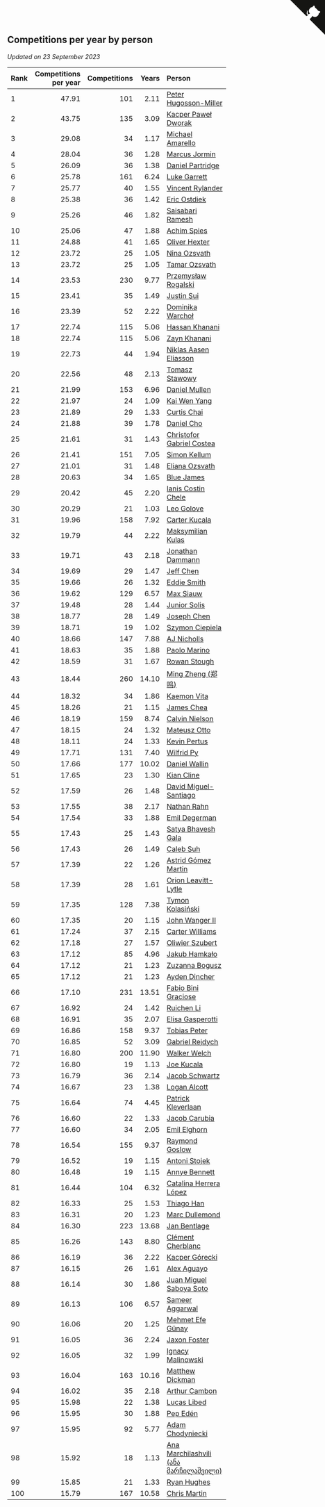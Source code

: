 ## Competitions per year by person

*Updated on 23 September 2023*

| Rank | Competitions per year | Competitions | Years | Person |
| :--- | ---: | ---: | ---: | :--- |
| 1 | 47.91 | 101 | 2.11 | [Peter Hugosson-Miller](https://www.worldcubeassociation.org/persons/2021HUGO01) |
| 2 | 43.75 | 135 | 3.09 | [Kacper Paweł Dworak](https://www.worldcubeassociation.org/persons/2020DWOR01) |
| 3 | 29.08 | 34 | 1.17 | [Michael Amarello](https://www.worldcubeassociation.org/persons/2022AMAR09) |
| 4 | 28.04 | 36 | 1.28 | [Marcus Jormin](https://www.worldcubeassociation.org/persons/2022JORM01) |
| 5 | 26.09 | 36 | 1.38 | [Daniel Partridge](https://www.worldcubeassociation.org/persons/2022PART02) |
| 6 | 25.78 | 161 | 6.24 | [Luke Garrett](https://www.worldcubeassociation.org/persons/2017GARR05) |
| 7 | 25.77 | 40 | 1.55 | [Vincent Rylander](https://www.worldcubeassociation.org/persons/2022RYLA01) |
| 8 | 25.38 | 36 | 1.42 | [Eric Ostdiek](https://www.worldcubeassociation.org/persons/2022OSTD01) |
| 9 | 25.26 | 46 | 1.82 | [Saisabari Ramesh](https://www.worldcubeassociation.org/persons/2021RAME01) |
| 10 | 25.06 | 47 | 1.88 | [Achim Spies](https://www.worldcubeassociation.org/persons/2021SPIE01) |
| 11 | 24.88 | 41 | 1.65 | [Oliver Hexter](https://www.worldcubeassociation.org/persons/2022HEXT01) |
| 12 | 23.72 | 25 | 1.05 | [Nina Ozsvath](https://www.worldcubeassociation.org/persons/2022OZSV03) |
| 13 | 23.72 | 25 | 1.05 | [Tamar Ozsvath](https://www.worldcubeassociation.org/persons/2022OZSV04) |
| 14 | 23.53 | 230 | 9.77 | [Przemysław Rogalski](https://www.worldcubeassociation.org/persons/2013ROGA02) |
| 15 | 23.41 | 35 | 1.49 | [Justin Sui](https://www.worldcubeassociation.org/persons/2022SUIJ01) |
| 16 | 23.39 | 52 | 2.22 | [Dominika Warchoł](https://www.worldcubeassociation.org/persons/2021WARC01) |
| 17 | 22.74 | 115 | 5.06 | [Hassan Khanani](https://www.worldcubeassociation.org/persons/2018KHAN26) |
| 18 | 22.74 | 115 | 5.06 | [Zayn Khanani](https://www.worldcubeassociation.org/persons/2018KHAN28) |
| 19 | 22.73 | 44 | 1.94 | [Niklas Aasen Eliasson](https://www.worldcubeassociation.org/persons/2021ELIA01) |
| 20 | 22.56 | 48 | 2.13 | [Tomasz Stawowy](https://www.worldcubeassociation.org/persons/2021STAW01) |
| 21 | 21.99 | 153 | 6.96 | [Daniel Mullen](https://www.worldcubeassociation.org/persons/2016MULL04) |
| 22 | 21.97 | 24 | 1.09 | [Kai Wen Yang](https://www.worldcubeassociation.org/persons/2022YANG19) |
| 23 | 21.89 | 29 | 1.33 | [Curtis Chai](https://www.worldcubeassociation.org/persons/2022CHAI02) |
| 24 | 21.88 | 39 | 1.78 | [Daniel Cho](https://www.worldcubeassociation.org/persons/2021CHOD01) |
| 25 | 21.61 | 31 | 1.43 | [Christofor Gabriel Costea](https://www.worldcubeassociation.org/persons/2022COST03) |
| 26 | 21.41 | 151 | 7.05 | [Simon Kellum](https://www.worldcubeassociation.org/persons/2016KELL12) |
| 27 | 21.01 | 31 | 1.48 | [Eliana Ozsvath](https://www.worldcubeassociation.org/persons/2022OZSV01) |
| 28 | 20.63 | 34 | 1.65 | [Blue James](https://www.worldcubeassociation.org/persons/2022JAME01) |
| 29 | 20.42 | 45 | 2.20 | [Ianis Costin Chele](https://www.worldcubeassociation.org/persons/2021CHEL01) |
| 30 | 20.29 | 21 | 1.03 | [Leo Golove](https://www.worldcubeassociation.org/persons/2022GOLO02) |
| 31 | 19.96 | 158 | 7.92 | [Carter Kucala](https://www.worldcubeassociation.org/persons/2015KUCA01) |
| 32 | 19.79 | 44 | 2.22 | [Maksymilian Kulas](https://www.worldcubeassociation.org/persons/2021KULA02) |
| 33 | 19.71 | 43 | 2.18 | [Jonathan Dammann](https://www.worldcubeassociation.org/persons/2021DAMM01) |
| 34 | 19.69 | 29 | 1.47 | [Jeff Chen](https://www.worldcubeassociation.org/persons/2022CHEN19) |
| 35 | 19.66 | 26 | 1.32 | [Eddie Smith](https://www.worldcubeassociation.org/persons/2022SMIT20) |
| 36 | 19.62 | 129 | 6.57 | [Max Siauw](https://www.worldcubeassociation.org/persons/2017SIAU02) |
| 37 | 19.48 | 28 | 1.44 | [Junior Solis](https://www.worldcubeassociation.org/persons/2022SOLI03) |
| 38 | 18.77 | 28 | 1.49 | [Joseph Chen](https://www.worldcubeassociation.org/persons/2022CHEN16) |
| 39 | 18.71 | 19 | 1.02 | [Szymon Ciepiela](https://www.worldcubeassociation.org/persons/2022CIEP01) |
| 40 | 18.66 | 147 | 7.88 | [AJ Nicholls](https://www.worldcubeassociation.org/persons/2015NICH04) |
| 41 | 18.63 | 35 | 1.88 | [Paolo Marino](https://www.worldcubeassociation.org/persons/2021MARI04) |
| 42 | 18.59 | 31 | 1.67 | [Rowan Stough](https://www.worldcubeassociation.org/persons/2022STOU01) |
| 43 | 18.44 | 260 | 14.10 | [Ming Zheng (郑鸣)](https://www.worldcubeassociation.org/persons/2009ZHEN11) |
| 44 | 18.32 | 34 | 1.86 | [Kaemon Vita](https://www.worldcubeassociation.org/persons/2021VITA01) |
| 45 | 18.26 | 21 | 1.15 | [James Chea](https://www.worldcubeassociation.org/persons/2022CHEA05) |
| 46 | 18.19 | 159 | 8.74 | [Calvin Nielson](https://www.worldcubeassociation.org/persons/2014NIEL03) |
| 47 | 18.15 | 24 | 1.32 | [Mateusz Otto](https://www.worldcubeassociation.org/persons/2022OTTO01) |
| 48 | 18.11 | 24 | 1.33 | [Kevin Pertus](https://www.worldcubeassociation.org/persons/2022PERT01) |
| 49 | 17.71 | 131 | 7.40 | [Wilfrid Py](https://www.worldcubeassociation.org/persons/2016PYWI01) |
| 50 | 17.66 | 177 | 10.02 | [Daniel Wallin](https://www.worldcubeassociation.org/persons/2013WALL03) |
| 51 | 17.65 | 23 | 1.30 | [Kian Cline](https://www.worldcubeassociation.org/persons/2022CLIN01) |
| 52 | 17.59 | 26 | 1.48 | [David Miguel-Santiago](https://www.worldcubeassociation.org/persons/2022MIGU02) |
| 53 | 17.55 | 38 | 2.17 | [Nathan Rahn](https://www.worldcubeassociation.org/persons/2021RAHN01) |
| 54 | 17.54 | 33 | 1.88 | [Emil Degerman](https://www.worldcubeassociation.org/persons/2021DEGE01) |
| 55 | 17.43 | 25 | 1.43 | [Satya Bhavesh Gala](https://www.worldcubeassociation.org/persons/2022GALA03) |
| 56 | 17.43 | 26 | 1.49 | [Caleb Suh](https://www.worldcubeassociation.org/persons/2022SUHC01) |
| 57 | 17.39 | 22 | 1.26 | [Astrid Gómez Martin](https://www.worldcubeassociation.org/persons/2022MART26) |
| 58 | 17.39 | 28 | 1.61 | [Orion Leavitt-Lytle](https://www.worldcubeassociation.org/persons/2022LEAV01) |
| 59 | 17.35 | 128 | 7.38 | [Tymon Kolasiński](https://www.worldcubeassociation.org/persons/2016KOLA02) |
| 60 | 17.35 | 20 | 1.15 | [John Wanger II](https://www.worldcubeassociation.org/persons/2022WANG39) |
| 61 | 17.24 | 37 | 2.15 | [Carter Williams](https://www.worldcubeassociation.org/persons/2021WILL06) |
| 62 | 17.18 | 27 | 1.57 | [Oliwier Szubert](https://www.worldcubeassociation.org/persons/2022SZUB01) |
| 63 | 17.12 | 85 | 4.96 | [Jakub Hamkało](https://www.worldcubeassociation.org/persons/2018HAMK01) |
| 64 | 17.12 | 21 | 1.23 | [Zuzanna Bogusz](https://www.worldcubeassociation.org/persons/2022BOGU01) |
| 65 | 17.12 | 21 | 1.23 | [Ayden Dincher](https://www.worldcubeassociation.org/persons/2022DINC01) |
| 66 | 17.10 | 231 | 13.51 | [Fabio Bini Graciose](https://www.worldcubeassociation.org/persons/2010GRAC02) |
| 67 | 16.92 | 24 | 1.42 | [Ruichen Li](https://www.worldcubeassociation.org/persons/2022LIRU02) |
| 68 | 16.91 | 35 | 2.07 | [Elisa Gasperotti](https://www.worldcubeassociation.org/persons/2021GASP01) |
| 69 | 16.86 | 158 | 9.37 | [Tobias Peter](https://www.worldcubeassociation.org/persons/2014PETE03) |
| 70 | 16.85 | 52 | 3.09 | [Gabriel Rejdych](https://www.worldcubeassociation.org/persons/2020REJD01) |
| 71 | 16.80 | 200 | 11.90 | [Walker Welch](https://www.worldcubeassociation.org/persons/2011WELC01) |
| 72 | 16.80 | 19 | 1.13 | [Joe Kucala](https://www.worldcubeassociation.org/persons/2022KUCA01) |
| 73 | 16.79 | 36 | 2.14 | [Jacob Schwartz](https://www.worldcubeassociation.org/persons/2021SCHW01) |
| 74 | 16.67 | 23 | 1.38 | [Logan Alcott](https://www.worldcubeassociation.org/persons/2022ALCO02) |
| 75 | 16.64 | 74 | 4.45 | [Patrick Kleverlaan](https://www.worldcubeassociation.org/persons/2019KLEV01) |
| 76 | 16.60 | 22 | 1.33 | [Jacob Carubia](https://www.worldcubeassociation.org/persons/2022CARU02) |
| 77 | 16.60 | 34 | 2.05 | [Emil Elghorn](https://www.worldcubeassociation.org/persons/2021ELGH01) |
| 78 | 16.54 | 155 | 9.37 | [Raymond Goslow](https://www.worldcubeassociation.org/persons/2014GOSL01) |
| 79 | 16.52 | 19 | 1.15 | [Antoni Stojek](https://www.worldcubeassociation.org/persons/2022STOJ03) |
| 80 | 16.48 | 19 | 1.15 | [Annye Bennett](https://www.worldcubeassociation.org/persons/2022BENN11) |
| 81 | 16.44 | 104 | 6.32 | [Catalina Herrera López](https://www.worldcubeassociation.org/persons/2017LOPE31) |
| 82 | 16.33 | 25 | 1.53 | [Thiago Han](https://www.worldcubeassociation.org/persons/2022HANT01) |
| 83 | 16.31 | 20 | 1.23 | [Marc Dullemond](https://www.worldcubeassociation.org/persons/2022DULL01) |
| 84 | 16.30 | 223 | 13.68 | [Jan Bentlage](https://www.worldcubeassociation.org/persons/2010BENT01) |
| 85 | 16.26 | 143 | 8.80 | [Clément Cherblanc](https://www.worldcubeassociation.org/persons/2014CHER05) |
| 86 | 16.19 | 36 | 2.22 | [Kacper Górecki](https://www.worldcubeassociation.org/persons/2021GORE01) |
| 87 | 16.15 | 26 | 1.61 | [Alex Aguayo](https://www.worldcubeassociation.org/persons/2022AGUA01) |
| 88 | 16.14 | 30 | 1.86 | [Juan Miguel Saboya Soto](https://www.worldcubeassociation.org/persons/2021SOTO01) |
| 89 | 16.13 | 106 | 6.57 | [Sameer Aggarwal](https://www.worldcubeassociation.org/persons/2017AGGA01) |
| 90 | 16.06 | 20 | 1.25 | [Mehmet Efe Günay](https://www.worldcubeassociation.org/persons/2022GUNA05) |
| 91 | 16.05 | 36 | 2.24 | [Jaxon Foster](https://www.worldcubeassociation.org/persons/2021FOST01) |
| 92 | 16.05 | 32 | 1.99 | [Ignacy Malinowski](https://www.worldcubeassociation.org/persons/2021MALI02) |
| 93 | 16.04 | 163 | 10.16 | [Matthew Dickman](https://www.worldcubeassociation.org/persons/2013DICK01) |
| 94 | 16.02 | 35 | 2.18 | [Arthur Cambon](https://www.worldcubeassociation.org/persons/2021CAMB01) |
| 95 | 15.98 | 22 | 1.38 | [Lucas Libed](https://www.worldcubeassociation.org/persons/2022LIBE02) |
| 96 | 15.95 | 30 | 1.88 | [Pep Edén](https://www.worldcubeassociation.org/persons/2021EDEN01) |
| 97 | 15.95 | 92 | 5.77 | [Adam Chodyniecki](https://www.worldcubeassociation.org/persons/2017CHOD02) |
| 98 | 15.92 | 18 | 1.13 | [Ana Marchilashvili (ანა მარჩილაშვილი)](https://www.worldcubeassociation.org/persons/2022MARC10) |
| 99 | 15.85 | 21 | 1.33 | [Ryan Hughes](https://www.worldcubeassociation.org/persons/2022HUGH04) |
| 100 | 15.79 | 167 | 10.58 | [Chris Martin](https://www.worldcubeassociation.org/persons/2013MART03) |


<a href="https://github.com/JustinTimeCuber/wca_statistics" class="github-corner" aria-label="View source on Github"><svg width="80" height="80" viewBox="0 0 250 250" style="fill:#151513; color:#fff; position: absolute; top: 0; border: 0; right: 0;" aria-hidden="true"><path d="M0,0 L115,115 L130,115 L142,142 L250,250 L250,0 Z"></path><path d="M128.3,109.0 C113.8,99.7 119.0,89.6 119.0,89.6 C122.0,82.7 120.5,78.6 120.5,78.6 C119.2,72.0 123.4,76.3 123.4,76.3 C127.3,80.9 125.5,87.3 125.5,87.3 C122.9,97.6 130.6,101.9 134.4,103.2" fill="currentColor" style="transform-origin: 130px 106px;" class="octo-arm"></path><path d="M115.0,115.0 C114.9,115.1 118.7,116.5 119.8,115.4 L133.7,101.6 C136.9,99.2 139.9,98.4 142.2,98.6 C133.8,88.0 127.5,74.4 143.8,58.0 C148.5,53.4 154.0,51.2 159.7,51.0 C160.3,49.4 163.2,43.6 171.4,40.1 C171.4,40.1 176.1,42.5 178.8,56.2 C183.1,58.6 187.2,61.8 190.9,65.4 C194.5,69.0 197.7,73.2 200.1,77.6 C213.8,80.2 216.3,84.9 216.3,84.9 C212.7,93.1 206.9,96.0 205.4,96.6 C205.1,102.4 203.0,107.8 198.3,112.5 C181.9,128.9 168.3,122.5 157.7,114.1 C157.9,116.9 156.7,120.9 152.7,124.9 L141.0,136.5 C139.8,137.7 141.6,141.9 141.8,141.8 Z" fill="currentColor" class="octo-body"></path></svg></a><style>.github-corner:hover .octo-arm{animation:octocat-wave 560ms ease-in-out}@keyframes octocat-wave{0%,100%{transform:rotate(0)}20%,60%{transform:rotate(-25deg)}40%,80%{transform:rotate(10deg)}}@media (max-width:500px){.github-corner:hover .octo-arm{animation:none}.github-corner .octo-arm{animation:octocat-wave 560ms ease-in-out}}</style>
